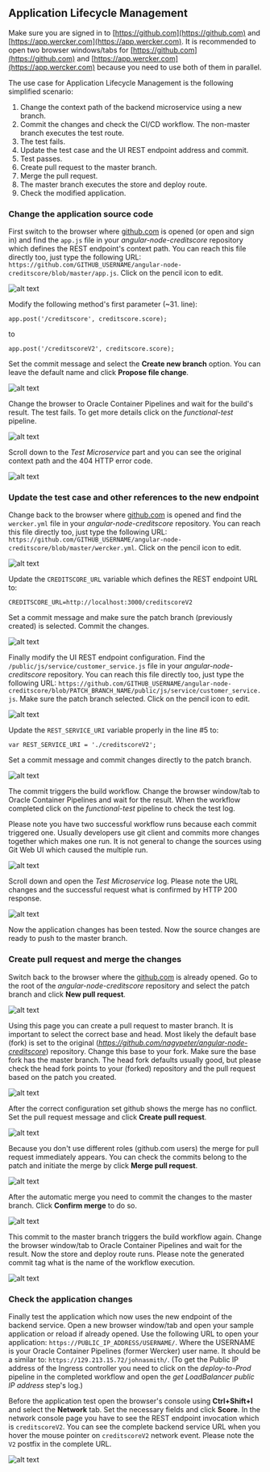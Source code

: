 ## Application Lifecycle Management ##

Make sure you are signed in to [https://github.com](https://github.com) and [https://app.wercker.com](https://app.wercker.com). It is recommended to open two browser windows/tabs for [https://github.com](https://github.com) and [https://app.wercker.com](https://app.wercker.com) because you need to use both of them in parallel.

The use case for Application Lifecycle Management is the following simplified scenario:

1. Change the context path of the backend microservice using a new branch.
2. Commit the changes and check the CI/CD workflow. The non-master branch executes the test route.
3. The test fails.
4. Update the test case and the UI REST endpoint address and commit.
5. Test passes.
6. Create pull request to the master branch.
7. Merge the pull request.
8. The master branch executes the store and deploy route.
9. Check the modified application.

### Change the application source code ###

First switch to the browser where [github.com](https://github.com) is opened (or open and sign in) and find the `app.js` file in your *angular-node-creditscore* repository which defines the REST endpoint's context path. You can reach this file directly too, just type the following URL: `https://github.com/GITHUB_USERNAME/angular-node-creditscore/blob/master/app.js`. Click on the pencil icon to edit.

![alt text](images/wercker.change.01.png)

Modify the following method's first parameter (~31. line):

	app.post('/creditscore', creditscore.score);

to

	app.post('/creditscoreV2', creditscore.score);

Set the commit message and select the **Create new branch** option. You can leave the default name and click **Propose file change**.

![alt text](images/wercker.change.02.png)

Change the browser to Oracle Container Pipelines and wait for the build's result. The test fails. To get more details click on the *functional-test* pipeline.

![alt text](images/wercker.change.03.png)

Scroll down to the *Test Microservice* part and you can see the original context path and the 404 HTTP error code.

![alt text](images/wercker.change.04.png)

### Update the test case and other references to the new endpoint ###

Change back to the browser where [github.com](https://github.com) is opened and find the `wercker.yml` file in your *angular-node-creditscore* repository. You can reach this file directly too, just type the following URL: `https://github.com/GITHUB_USERNAME/angular-node-creditscore/blob/master/wercker.yml`. Click on the pencil icon to edit.

![alt text](images/wercker.change.05.png)

Update the `CREDITSCORE_URL` variable which defines the REST endpoint URL to:

	CREDITSCORE_URL=http://localhost:3000/creditscoreV2

Set a commit message and make sure the patch branch (previously created) is selected. Commit the changes.

![alt text](images/wercker.change.06.png)

Finally modify the UI REST endpoint configuration. Find the `/public/js/service/customer_service.js` file in your *angular-node-creditscore* repository. You can reach this file directly too, just type the following URL: `https://github.com/GITHUB_USERNAME/angular-node-creditscore/blob/PATCH_BRANCH_NAME/public/js/service/customer_service.js`. Make sure the patch branch selected. Click on the pencil icon to edit.

![alt text](images/wercker.change.07.png)

Update the `REST_SERVICE_URI` variable properly in the line #5 to:

	var REST_SERVICE_URI = './creditscoreV2';

Set a commit message and commit changes directly to the patch branch.

![alt text](images/wercker.change.08.png)

The commit triggers the build workflow. Change the browser window/tab to Oracle Container Pipelines and wait for the result. When the workflow completed click on the *functional-test* pipeline to check the test log.

Please note you have two successful workflow runs because each commit triggered one. Usually developers use git client and commits more changes together which makes one run. It is not general to change the sources using Git Web UI which caused the multiple run.

![alt text](images/wercker.change.09.png)

Scroll down and open the *Test Microservice* log. Please note the URL changes and the successful request what is confirmed by HTTP 200 response.

![alt text](images/wercker.change.10.png)

Now the application changes has been tested. Now the source changes are ready to push to the master branch.

### Create pull request and merge the changes ###

Switch back to the browser where the [github.com](https://github.com) is already opened. Go to the root of the *angular-node-creditscore* repository and select the patch branch and click **New pull request**.

![alt text](images/wercker.change.11.png)

Using this page you can create a pull request to master branch. It is important to select the correct base and head. Most likely the default base (fork) is set to the original (*https://github.com/nagypeter/angular-node-creditscore*) repository. Change this base to your fork. Make sure the base fork has the master branch. The head fork defaults usually good, but please check the head fork points to your (forked) repository and the pull request based on the patch you created.

![alt text](images/wercker.change.12.png)

After the correct configuration set github shows the merge has no conflict. Set the pull request message and click **Create pull request**.

![alt text](images/wercker.change.13.png)

Because you don't use different roles (github.com users) the merge for pull request immediately appears. You can check the commits belong to the patch and initiate the merge by click **Merge pull request**.

![alt text](images/wercker.change.14.png)

After the automatic merge you need to commit the changes to the master branch. Click **Confirm merge** to do so.

![alt text](images/wercker.change.15.png)

This commit to the master branch triggers the build workflow again. Change the browser window/tab to Oracle Container Pipelines and wait for the result. Now the store and deploy route runs. Please note the generated commit tag what is the name of the workflow execution.

![alt text](images/wercker.change.16.png)

### Check the application changes ###

Finally test the application which now uses the new endpoint of the backend service. Open a new browser window/tab and open your sample application or reload if already opened. Use the following URL to open your application: `https://PUBLIC_IP_ADDRESS/USERNAME/`. Where the USERNAME is your Oracle Container Pipelines (former Wercker) user name. It should be a similar to: `https://129.213.15.72/johnasmith/`. (To get the Public IP address of the Ingress controller you need to click on the *deploy-to-Prod* pipeline in the completed workflow and open the *get LoadBalancer public IP address* step's log.)

Before the application test open the browser's console using **Ctrl+Shift+I** and select the **Network** tab. Set the necessary fields and click **Score**. In the network console page you have to see the REST endpoint invocation which is `creditscoreV2`. You can see the complete backend service URL when you hover the mouse pointer on `creditscoreV2` network event. Please note the `V2` postfix in the complete URL.

![alt text](images/wercker.change.17.png)

